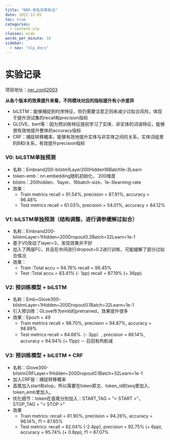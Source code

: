 ```yaml
---
title: "NER-命名实体标注"
date: 2022-12-01
toc: true
categories:
  - content-nlp
classes: wide
words_per_minute: 10
sidebar:
  - nav: "nlp_docs"
---
```


# 实验记录

项目地址：[ner_conll2003]

**从各个版本的效果提升来看，不同模块对应的指标提升有小许差异**
- biLSTM：能够捕捉到时序特征，但仍需要注意正则来减少过拟合风险，体现于提升测试集的recall和precision指标
- GLOVE、bert等：因为预训练特征提前学习了实体、非实体的词语特征，能够很有效地提升整体的accuracy指标
- CRF：捕捉转移概率，能够有效地提升实体与非实体之间的关系，实体词组里的B和I关系，有效提升precision指标

### V0: biLSTM单独预测
- 名称：Embrand200-bilstm1Layer200Hidden16Batch1e-3Learn
- token-emb：nn.embedding随机初始化， 200维度
- bilstm：200hidden、1layer、16batch-size、1e-3learning-rate
- 效果：
  - Train metrics recall = 91.54%, precision = 87.91%, accuracy = 96.48%
  - Test metrics recall = 61.03%, precision = 54.01%, accuracy = 84.12%

### V1: biLSTM单独预测（结构调整，进行调参缓解过拟合）
- 名称：Embrand200-bilstmLayer=1Hidden=200Dropout0.2Batch=32Learn=1e-1
- 基于V0改动了layer=3，发现效果并不好
- 加入了两层FC，并且在中间进行dropout=0.2进行训练，可能缓解了部分过拟合情况
- 效果：
  - Train :Total accu = 94.76% recall = 98.45%
  - Test :Total accu = 83.41% (- 1pp) recall = 87.19% (+ 36pp)

### V2: 预训练模型 + biLSTM
- 名称：Emb=Glove300-bilstmLayer=1Hidden=200Dropout0.1Batch=32Learn=1e-1
- 引入预训练：GLove作为emb的pretrained，效果提升很多
- 效果：Epoch = 49 
  - Train metrics recall = 98.70%, precision = 94.87%, accuracy = 98.89% 
  - Test metrics recall = 84.66%（- 3pp）, precision = 86.14%, accuracy = 94.94% (+ 11pp) -- 召回有所削减

### V3: 预训练模型 + biLSTM + CRF
- 名称：Glove300-bilstmCRFLayer=1Hidden=200Dropout0.1Batch=32Learn=1e-1
- 加入CRF层：捕捉转移概率
- 首尾加入start和stop，所以需要在token原文、token_id的seq里加入、token_emb里加入。
- 优化细节：token在首尾分别加入：START_TAG = "< START >"，STOP_TAG = "< STOP >"
- 效果
  - Train metrics: recall = 81.90%, precision = 94.26%, accuracy = 96.14%, f1 = 87.65%
  - Test metrics: recall = 82.04% (-2.4pp), precision = 92.75% (+ 6pp), accuracy = 95.74% (+ 0.8pp), f1 = 87.07%


[ner_conll2003]:https://github.com/Iven2166/models-learning/tree/main/deep-learning/NLP-models/ner/ner_conll2003